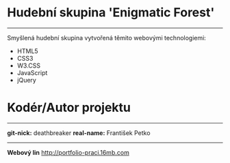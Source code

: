 # Hudební skupina 'Enigmatic Forest'
****
Smyšlená hudební skupina vytvořená těmito webovými technologiemi:

  - HTML5
  - CSS3
  - W3.CSS
  - JavaScript
  - jQuery
 
# Kodér/Autor projektu

****
**git-nick:** deathbreaker
**real-name:** František Petko

****
**Webový lin** http://portfolio-praci.16mb.com
